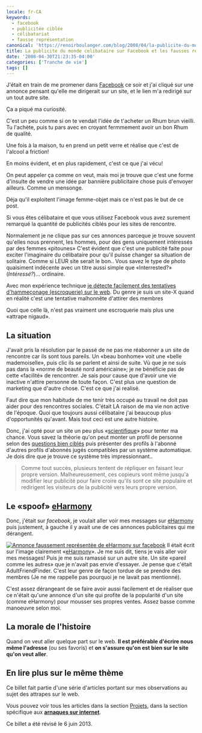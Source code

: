 ```yaml
---
locale: fr-CA
keywords:
  - facebook
  - publicitée ciblée
  - célibatariat
  - fausse représentation
canonical: 'https://renoirboulanger.com/blog/2008/04/la-publicite-du-monde-celibataire-sur-facebook-et-les-fausses-representations/'
title: La publicite du monde celibataire sur Facebook et les fausses representations
date: '2008-04-30T21:23:35-04:00'
categories: ['Tranche de vie']
tags: []
---
```


J'était en train de me promener dans [Facebook][0] ce soir et j'ai cliqué sur une annonce pensant qu'elle me dirigerait sur un site, et le lien m'a redirigé sur un tout autre site.

Ça a piqué ma curiosité.

C'est un peu comme si on te vendait l'idée de t'acheter un Rhum brun vieilli. Tu l'achète, puis tu pars avec en croyant fermmement avoir un bon Rhum de qualité.

Une fois à la maison, tu en prend un petit verre et réalise que c'est de l'alcool a friction!

En moins évident, et en plus rapidement, c'est ce que j'ai vécu!

On peut appeler ça comme on veut, mais moi je trouve que c'est une forme d'insulte de vendre une idée par bannière publicitaire chose puis d'envoyer ailleurs. Comme un mensonge.

Déja qu'il exploitent l'image femme-objet mais ce n'est pas le but de ce post.

Si vous êtes célibataire et que vous utilisez Facebook vous avez surement remarqué la quantité de publicités ciblés pour les sites de rencontre.

Normalement je ne clique pas sur ces annonces parceque je trouve souvent qu'elles nous prennent, les hommes, pour des gens uniquement intéressés par des femmes «pitounes» C'est évident que c'est une publicité faite pour exciter l'imaginaire du célibataire pour qu'il puisse changer sa situation de solitaire. Comme si LEUR site serait le bon.. Vous savez le type de photo quaisiment indécente avec un titre aussi simple que «Interrested?» (_Intéressé?_)... ordinaire.

Avec mon expérience technique [je détecte facilement des tentatives d'hammeçonage (escroquerie) sur le web][1]. Du genre je suis un site-X quand en réalité c'est une tentative malhonnête d'attirer des membres

Quoi que celle là, n'est pas vraiment une escroquerie mais plus une «attrape nigaud».

## La situation

J'avait pris la résolution par le passé de ne pas me réabonner a un site de rencontre car ils sont tous pareils. Un «beau bonhome» voit une «belle mademoiselle», puis clic ils se parlent et ainsi de suite. Vù que je ne suis pas dans la «norme de beauté nord américaine»; je ne bénéficie pas de cette «facilité» de rencontrer. Je sais pour cause que d'avoir une vie inactive n'attire personne de toute façon. C'est plus une question de marketing que d'autre chose. C'est ce que j'ai realisé.

Faut dire que mon habitude de me tenir très occupé au travail ne doit pas aider pour des rencontres sociales. C'était LA raison de ma vie non active de l'époque. Quoi que toujours aussi célibataire j'ai beaucoup plus d'opportunités qu'avant. Mais tout ceci est une autre histoire.

Donc, j'ai opté pour un site un peu plus «[scientifique][2]» pour tenter ma chance. Vous savez la théorie qu'on peut monter un profil de personne selon des [questions bien ciblés][3] puis présenter des profils à l'abonné d'autres profils d'abonnés jugés compatibles par un système automatique. Je dois dire que je trouve ce système très impressionnant..

> Comme tout succès, plusieurs tentent de répliquer en faisant leur propre version. Malheureusement, ces copieurs vont même jusqu'a modifier leur publicité pour faire croire qu'ils sont ce site populaire et redirigent les visiteurs de la publicité vers leurs propre version.

## Le «spoof» [eHarmony][4]

Donc, j'était sur _facebook_, je voulait aller voir mes messages sur [eHarmony][4] puis justement, à gauche il y avait une de ces annonces publicitaires qui me dérangent.

[![Annonce faussement représentée de eHarmony sur facebook](17ba8b12736f11d0a4b9e4995bef7af52c10ccbf.png)][5] Il était écrit sur l'image clairement «[eHarmony][6]». Je me suis dit, tiens je vais aller voir mes messages! Puis je me suis ramassé sur un autre site. Un site «pareil comme les autres» que je n'avait pas envie d'essayer. Je pense que c'était AdultFriendFinder. C'est leur genre de façon tordue de se prendre des membres (Je ne me rappelle pas pourquoi je ne lavait pas mentionné).

C'est assez dérangeant de se faire avoir aussi facilement et de réaliser que ce n'était qu'une annonce d'un site qui profite de la popularité d'un site (comme eHarmony) pour mousser ses propres ventes. Assez basse comme manoeuvre selon moi.

## La morale de l'histoire

Quand on veut aller quelque part sur le web. **Il est préférable d'écrire nous même l'adresse** (ou ses favoris) et **on s'assure qu'on est bien sur le site qu'on veut aller**.

## En lire plus sur le même thème

Ce billet fait partie d'une série d'articles portant sur mes observations au sujet des attrapes sur le web.

Vous pouvez voir tous les articles dans la section [Projets][7], dans la section spécifique aux [**arnaques sur internet**][8].

Ce billet a été révisé le 6 juin 2013\.

[0]: https://www.facebook.com/profile.php?id=722511300
[1]: /projets/les-arnaques-sur-internet/
[2]: http://www.eharmony.com/singles/servlet/about/matching
[3]: http://www.eharmony.com/singles/servlet/about/dimensions/
[4]: http://www.eharmony.com/
[5]: /wp-content/uploads/2008/04/eharmony_spoof_ad.png
[6]: http://www.eharmony.com
[7]: /projets
[8]: /projets/les-arnaques-sur-internet
